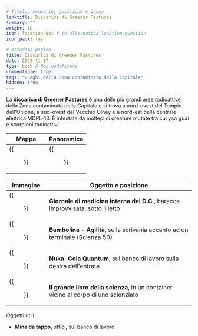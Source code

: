 ```yaml
---
# Titolo, sommario, posizione e icona
linktitle: Discarica di Greener Pastures
summary: ""
weight: 10
icon: location-dot # in alternativa location-question
icon_pack: fas

# Metadata pagina
title: Discarica di Greener Pastures
date: 2022-11-17
type: book # Non modificare
commentable: true
tags: "Luoghi della Zona contaminata della Capitale"
hidden: true
---
```


<div class="fo3">

La **discarica di Greener Pastures** è una delle più grandi aree radioattive della Zona contaminata della Capitale e si trova a nord-ovest del Tempio dell'Unione, a sud-ovest del Vecchio Olney e a nord-est della centrale elettrica MDPL-13. È infestata da molteplici creature mutate tra cui yao guai e scorpioni radioattivi.


| Mappa                                        | Panoramica                                          |
| -------------------------------------------- | --------------------------------------------------- |
| {{<figure src="fo3/GP_Disposal_Site_loc.webp">}} | {{<figure src="fo3/GreenerPasturesDisposalSite.webp">}} |

| Immagine                                                                   | Oggetto e posizione                                                                  |
| -------------------------------------------------------------------------- | ------------------------------------------------------------------------------------ |
| {{<figure src="fo3/Greener_PDS_container_int.webp">}}                          | **Giornale di medicina interna del D.C.**, baracca improvvisata, sotto il letto      |
| {{<figure src="fo3/Greener_Pastures_Disposal_site_Bobblehead_Agility.webp">}}  | **Bambolina - Agilità**, sulla scrivania accanto ad un terminale (Scienza 50)        |
| {{<figure src="fo3/Greener_Pastures_Disposal_site_Office.webp">}}              | **Nuka-Cola Quantum**, sul banco di lavoro sulla destra dell'entrata                 |
| {{<figure src="fo3/Greener_Pastures_Disposal_site_Big_Book_of_Science.webp">}} | **Il grande libro della scienza**, in un container vicino al corpo di uno scienziato |



Oggetti utili:
- **Mina da tappo**, uffici, sul banco di lavoro

</div>